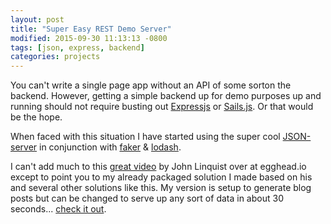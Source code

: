 ```yaml
---
layout: post
title: "Super Easy REST Demo Server"
modified: 2015-09-30 11:13:13 -0800
tags: [json, express, backend]
categories: projects
---
```

You can't write a single page app without an API of some sorton the backend. However, getting a simple backend up for demo purposes up and running should not require busting out [Expressjs](http://expressjs.com/) or [Sails.js](http://sailsjs.org/). Or that would be the hope.

When faced with this situation I have started using the super cool [JSON-server](https://github.com/typicode/json-server) in conjunction with [faker](https://github.com/marak/Faker.js/)
 &amp; [lodash](https://lodash.com/).

 I can't add much to this [great video](https://egghead.io/lessons/nodejs-creating-demo-apis-with-json-server) by John Linquist over at egghead.io except to point you to my already packaged solution I made based on his and several other solutions like this. My version is setup to generate blog posts but can be changed to serve up any sort of data in about 30 seconds... [check it out](https://github.com/ricmclaughlin/demo-rest-server).
